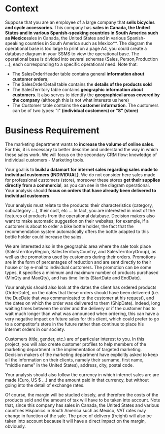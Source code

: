 # Context

Suppose that you are an employee of a large company that **sells bicycles and cycle accessories**. This company has **sales in Canada, the United States and in various Spanish-speaking countries in South America such as Mexico**sales in Canada, the United States and in various Spanish-speaking countries in South America such as Mexico**. The diagram the operational base is too large to print on a page A4, you could create a database diagram in your SSMS to view the operational base. The operational base is divided into several schemas (Sales, Person,Production ...), each corresponding to a specific operational need. Note that:

- The SalesOrderHeader table contains general **information about customer orders**;
- The SalesOrderDetail table contains the **details of the products sold**
- The SalesTerritory table contains **geographic information about customers**. It also serves to identify the **geographical areas covered by the company** (although this is not what interests us here)
- The Customer table contains the **customer information**. The customers can be of two types: "I" **(individual customers) or "S" (store)**

# Business Requirement

The marketing department wants to **increase the volume of online sales**. For this, it is necessary to better describe and understand the way in which these sales work. We will focus on the secondary CRM flow: knowledge of individual customers - Marketing tools.

Your goal is to **build a datamart for internet sales regarding sales made to individual customers (INDIVIDUAL)**. We do not consider here sales made for professional customers (store), moreover these stores **get their supplies directly from a commercial**, as you can see in the diagram operational. Your analysis should **focus on orders that have already been delivered to individual customers**.

Your analysis must relate to the products: their characteristics (category, subcategory ...), their cost, etc ... In fact, you are interested in most of the features of products from the operational database. Decision makers also want to make automatic suggestion on their websites; for example, if a customer is about to order a bike bottle holder, the fact that the recommendation system automatically offers the bottle adapted to this bottle holder could increase the sales. 

We are interested also in the geographic area where the sale took place (SalesTerritoryRegion, SalesTerritoryCountry, and SalesTerritoryGroup), as well as the promotions used by customers during their orders. Promotions are in the form of percentages of reduction and are sent directly to their house or by e-mail to individual customers. The promotion can be some types, it specifies a minimum and maximum number of products purchased (MinQty and MaxQty), and has time limits (StartDate and EndDate).

Your analysis should also look at the dates the client has ordered products (OrderDate), on the dates that these orders should have been delivered (i.e. the DueDate that was communicated to the customer at his request), and the dates on which the order was delivered to them (ShipDate). Indeed, long waiting times between the order and the delivery or if the customer has to wait much longer than what was announced when ordering, this can have a very negative impact on future sales for this client, which could prefer to go to a competitor's store in the future rather than continue to place his internet orders in our society.

Customers (title, gender, etc.) are of particular interest to you. In this project, you will also create customer profiles to help members of the marketing department in the implementation of targeted marketing. Decision makers of the marketing department have explicitly asked to keep all the information
on their clients, namely their surname, first name, "middle name" in the United States), address, city, postal code. 

Your analysis should also follow the currency in which internet sales are are made (Euro, US $ ...) and the amount paid in that currency, but without going into the detail of exchange rates.

Of course, the margin will be studied closely, and therefore the costs of the products sold and the amount of tax will have to be taken into account. Note that, since this company has sales in Canada, the United States and various countries Hispanics in South America such as Mexico, VAT rates may change in function of the sale. The price of delivery (freight) will also be taken into account because it will have a direct impact on the margin, obviously.
